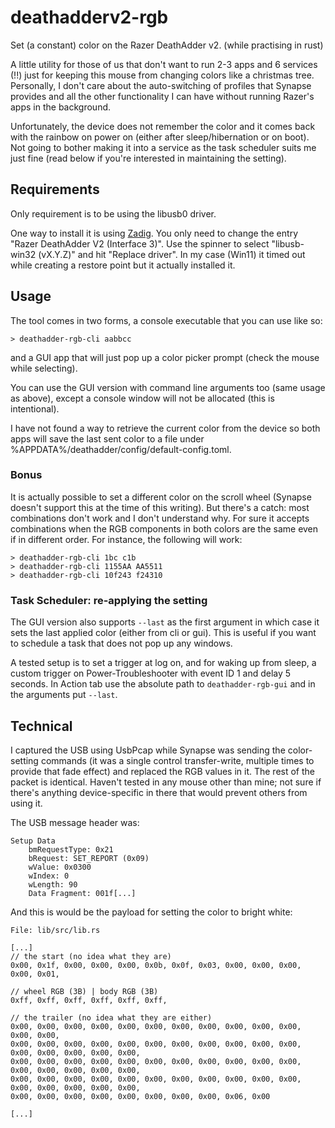 # deathadderv2-rgb

Set (a constant) color on the Razer DeathAdder v2. (while practising in rust)

A little utility for those of us that don't want to run 2-3 apps and 6 services (!!) just for keeping this mouse from changing colors like a christmas tree. Personally, I don't care about the auto-switching of profiles that Synapse provides and all the other functionality I can have without running Razer's apps in the background.

Unfortunately, the device does not remember the color and it comes back with the rainbow on power on (either after sleep/hibernation or on boot). Not going to bother making it into a service as the task scheduler suits me just fine (read below if you're interested in maintaining the setting).

## Requirements

Only requirement is to be using the libusb0 driver. 

One way to install it is using [Zadig](https://zadig.akeo.ie/). You only need to change the entry "Razer DeathAdder V2 (Interface 3)". Use the spinner to select "libusb-win32 (vX.Y.Z)" and hit "Replace driver". In my case (Win11) it timed out while creating a restore point but it actually installed it.

## Usage

The tool comes in two forms, a console executable that you can use like so:

```
> deathadder-rgb-cli aabbcc
```

and a GUI app that will just pop up a color picker prompt (check the mouse while selecting). 

You can use the GUI version with command line arguments too (same usage as above), except a console window will not be allocated (this is intentional).

I have not found a way to retrieve the current color from the device so both apps will save the last sent color to a file under %APPDATA%/deathadder/config/default-config.toml.

### Bonus

It is actually possible to set a different color on the scroll wheel (Synapse doesn't support this at the time of this writing). But there's a catch: most combinations don't work and I don't understand why. For sure it accepts combinations when the RGB components in both colors are the same even if in different order. For instance, the following will work:

```
> deathadder-rgb-cli 1bc c1b
> deathadder-rgb-cli 1155AA AA5511
> deathadder-rgb-cli 10f243 f24310
```

### Task Scheduler: re-applying the setting

The GUI version also supports `--last` as the first argument in which case it sets the last applied color (either from cli or gui). This is useful if you want to schedule a task that does not pop up any windows.

A tested setup is to set a trigger at log on, and for waking up from sleep, a custom trigger on Power-Troubleshooter with event ID 1 and delay 5 seconds. In Action tab use the absolute path to `deathadder-rgb-gui` and in the arguments put `--last`.

## Technical

I captured the USB using UsbPcap while Synapse was sending the color-setting commands (it was a single control transfer-write, multiple times to provide that fade effect) and replaced the RGB values in it. The rest of the packet is identical. Haven't tested in any mouse other than mine; not sure if there's anything device-specific in there that would prevent others from using it. 

The USB message header was:

```
Setup Data
    bmRequestType: 0x21
    bRequest: SET_REPORT (0x09)
    wValue: 0x0300
    wIndex: 0
    wLength: 90
    Data Fragment: 001f[...]
```

And this is would be the payload for setting the color to bright white:

```
File: lib/src/lib.rs

[...]
// the start (no idea what they are)
0x00, 0x1f, 0x00, 0x00, 0x00, 0x0b, 0x0f, 0x03, 0x00, 0x00, 0x00, 0x00, 0x01,

// wheel RGB (3B) | body RGB (3B)
0xff, 0xff, 0xff, 0xff, 0xff, 0xff,

// the trailer (no idea what they are either)
0x00, 0x00, 0x00, 0x00, 0x00, 0x00, 0x00, 0x00, 0x00, 0x00, 0x00, 0x00, 0x00,
0x00, 0x00, 0x00, 0x00, 0x00, 0x00, 0x00, 0x00, 0x00, 0x00, 0x00, 0x00, 0x00, 0x00, 0x00, 0x00,
0x00, 0x00, 0x00, 0x00, 0x00, 0x00, 0x00, 0x00, 0x00, 0x00, 0x00, 0x00, 0x00, 0x00, 0x00, 0x00,
0x00, 0x00, 0x00, 0x00, 0x00, 0x00, 0x00, 0x00, 0x00, 0x00, 0x00, 0x00, 0x00, 0x00, 0x00, 0x00,
0x00, 0x00, 0x00, 0x00, 0x00, 0x00, 0x00, 0x00, 0x06, 0x00

[...]
```

